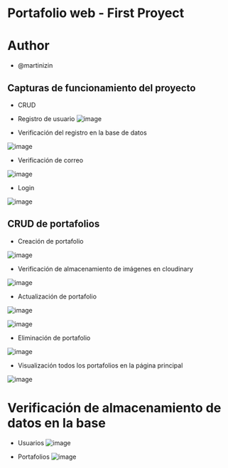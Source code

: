 # Portafolio web - First Proyect
# Author
- @martinizin

## Capturas de funcionamiento del proyecto
- CRUD
- Registro de usuario
![image](https://github.com/martinizin/portafolioweb/assets/117743846/db317112-bfbb-4046-942f-b07cc7ef543b)

- Verificación del registro en la base de datos
  
![image](https://github.com/martinizin/portafolioweb/assets/117743846/adb8d100-87b0-4fe0-bd2f-1f75af44113b)

- Verificación de correo
  
![image](https://github.com/martinizin/portafolioweb/assets/117743846/0dc84b5a-e4ff-4f02-9dc4-59972cd0633f)

- Login

![image](https://github.com/martinizin/portafolioweb/assets/117743846/a5f35c79-ca7f-4c91-877e-6861159a8d4e)

## CRUD de portafolios
- Creación de portafolio
  
![image](https://github.com/martinizin/portafolioweb/assets/117743846/129e59d1-daa6-4327-993b-8247f5539abf)



- Verificación de almacenamiento de imágenes en cloudinary

![image](https://github.com/martinizin/portafolioweb/assets/117743846/c513137e-24df-4535-a229-c2f8e02c1815)

- Actualización de portafolio

![image](https://github.com/martinizin/portafolioweb/assets/117743846/4777a75e-7822-474a-bbcc-8c2a488726f2)

![image](https://github.com/martinizin/portafolioweb/assets/117743846/83ef2d5a-843b-4b29-82e1-2e10bad94ac7)



- Eliminación de portafolio

![image](https://github.com/martinizin/portafolioweb/assets/117743846/c37a2aee-1db3-4349-ab39-36bc93a418f1)


- Visualización todos los portafolios en la página principal

![image](https://github.com/martinizin/portafolioweb/assets/117743846/e7057f27-94e7-4b6a-b6b4-ac3e97a047c7)

# Verificación de almacenamiento de datos en la base 
- Usuarios
  ![image](https://github.com/martinizin/portafolioweb/assets/117743846/7ec42559-f659-4666-b194-236483b0746d)

- Portafolios
![image](https://github.com/martinizin/portafolioweb/assets/117743846/a43c5849-12cf-4185-a1c7-5abb3e8f4900)


  



